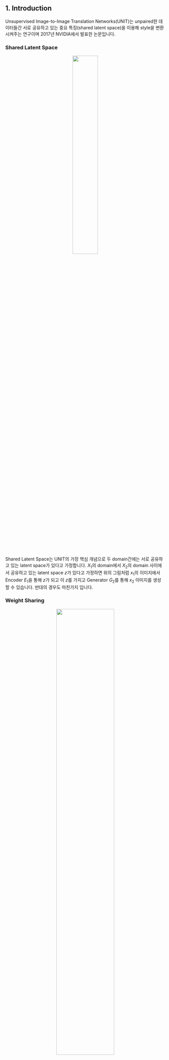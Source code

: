 ## 1. Introduction
Unsupervised Image-to-Image Translation Networks(UNIT)는 unpaired한 데이터들간 서로 공유하고 있는 중요 특징(shared latent space)을 이용해 style을 변환시켜주는 연구이며 2017년 NVIDIA에서 발표한 논문입니다.

### Shared Latent Space

<p align="center"><img src="https://github.com/user-attachments/assets/ad38cfde-97be-4da5-bded-9eae4408d5b0" width="40%" height="40%"></p>

Shared Latent Space는 UNIT의 가장 핵심 개념으로 두 domain간에는 서로 공유하고 있는 latent space가 있다고 가정합니다.
$X_1$의 domain에서 $X_2$의 domain 사이에서 공유하고 있는 latent space $z$가 있다고 가정하면 위의 그림처럼 $x_1$의 이미지에서 Encoder $E_1$을 통해 $z$가 되고 이 $z$를 가지고 Generator $G_2$를 통해
$x_2$ 이미지를 생성할 수 있습니다. 반대의 경우도 마찬가지 입니다.

### Weight Sharing

<p align="center"><img src="https://github.com/user-attachments/assets/86c36fce-e81c-4e5b-938b-b903f10161a5" width="60%" height="60%"></p>

아키텍처는 VAE와 GAN을 혼합한 형태로 중간에 latent spoace $z$를 공유한다는 것이 UNIT의 key idea 입니다.
$x_1$과 $x_2$는 각각 $E_1$과 $E_2$를 통해 shared latent space $z$로 인코딩되며 이 $z$를 가지고 $G_1$, $G_2$를 통해 $x'_1$과 $x'_2$ 이미지를 생성합니다.
$E_1$, $E_2$의 마지막 부분의 Convolution layer는 sharing하게 설계하여 shared $z$를 추출하고 $G_1$과 $G_2$의 처음 부분 몇 개의 Convolution layer도 sharing하게 설계합니다.
Generator와 Discriminator는 Naive GAN과 같은 형태입니다.

### Training Loss

<p align="center"><img src="https://github.com/user-attachments/assets/c321bd74-b31b-4739-9601-ebeded85580e" width="60%" height="60%"></p>

VAE와 GAN을 혼합으로 사용했기 때문에 Loss는 위와 같이 VAE loss와 GAN loss를 합쳐놓은 형태입니다. 그리고 CycleGAN에서 사용한 Cycle-Consistency loss를 사용하며 이는 $x_1$ 이미지를 이용하여 $G_2$를 통해 $x'_2$ 이미지를 생성하고
$G_1$를 통해 $x'_1$ 이미지를 재생성하면 이는 $x_1$과 같아야한다는 것입니다.
GAN 학습 목표와 동일하게 $E_1,G_1,E_2,G_2$를 freeze하여 $D_1, D_2$ 먼저 학습하고, $D_1, D_2$를 freeze하고 Encoder, Generator를 학습하는 구조입니다.

## 2. Dataset Preparation
데이터셋은 apple2orange, facade, summer2winter_yosemite을 사용하여 학습을 진행하였습니다.
다운로드 링크는 아래와 같습니다.
- apple2orange : https://www.kaggle.com/datasets/balraj98/apple2orange-dataset
- facade : https://www.kaggle.com/datasets/balraj98/facades-dataset
- summer2winter : https://www.kaggle.com/datasets/balraj98/summer2winter-yosemite

데이터셋의 폴더 구조는 아래와 같습니다.
```python
data
├── apple2orange
│   ├── testA
│   ├── testB
│   ├── trainA
│   └── trainB
```

## 3. Train
- 학습을 위해 아래와 같은 명령어로 train.py를 실행시켜주세요. args에 대한 자세한 내용은 코드를 참고해주세요.
```python
python train.py --[args]
```

## 4. Inference
학습이 완료되면 inference.py를 참고하여 학습 완료된 모델의 가중치를 로드하여 추론을 수행할 수 있습니다.

## 5. Result

### Facades
<p align="center"><img src="https://github.com/user-attachments/assets/38b53ad3-e081-4607-8351-912e0194410b" width="40%" height="40%"></p>

### Facades
<p align="center"><img src="https://github.com/user-attachments/assets/9e47c865-a7ca-4e3f-86ac-fbe4e9f5b239" width="40%" height="40%"></p>

### Summer2Winter
<p align="center"><img src="https://github.com/user-attachments/assets/8b16569d-00ab-44cb-9516-e6e8e144f66f" width="40%" height="40%"></p>
